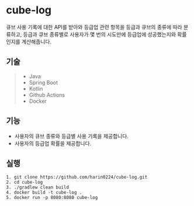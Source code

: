 # cube-log

큐브 사용 기록에 대한 API를 받아와 등급업 관련 항목을 등급과 큐브의 종류에 따라 분류하고, 등급과 큐브 종류별로 사용자가 몇 번의 시도만에 등급업에 성공했는지와 확률인지를 계산해줍니다.

## 기술

> - Java
> - Spring Boot
> - Kotlin
> - Github Actions
> - Docker

## 기능

- 사용자의 큐브 종류와 등급별 사용 기록을 제공합니다.
- 사용자의 등급업 확률을 제공합니다.

## 실행

```
1. git clone https://github.com/harin0224/cube-log.git
2. cd cube-log
3. ./gradlew clean build
4. docker build -t cube-log .
5. docker run -p 8080:8080 cube-log
```
